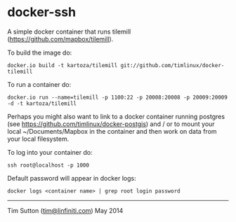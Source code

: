 docker-ssh
==========

A simple docker container that runs tilemill (https://github.com/mapbox/tilemill).

To build the image do:

```
docker.io build -t kartoza/tilemill git://github.com/timlinux/docker-tilemill
```

To run a container do:

```
docker.io run --name=tilemill -p 1100:22 -p 20008:20008 -p 20009:20009 -d -t kartoza/tilemill
```

Perhaps you might also want to link to a docker container running postgres (see 
https://github.com/timlinux/docker-postgis) and / or to mount your local ~/Documents/Mapbox in 
the container and then work on data from your local filesystem.

To log into your container do:

```
ssh root@localhost -p 1000
```

Default password will appear in docker logs:

```
docker logs <container name> | grep root login password
```

-----------

Tim Sutton (tim@linfiniti.com)
May 2014
